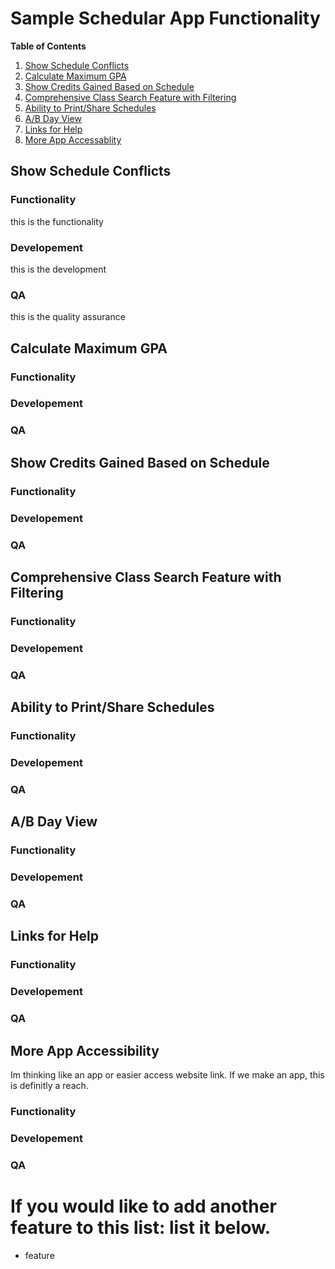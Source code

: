 # Sample Schedular App Functionality

**Table of Contents**
1. [Show Schedule Conflicts](show-schedule-conflicts)
2. [Calculate Maximum GPA](Calculate-Maximum-GPA)
3. [Show Credits Gained Based on Schedule](Show-Credits-Gained-Based-on-Schedule)
4. [Comprehensive Class Search Feature with Filtering](Comprehensive-Class-Search-Feature-with-Filtering)
5. [Ability to Print/Share Schedules](Ability-to-Print/Share-Schedules)
6. [A/B Day View](A/B-Day-View)
7. [Links for Help](Links-for-Help)
8. [More App Accessablity](More-App-Accessablity)

## Show Schedule Conflicts
### Functionality
this is the functionality
### Developement
this is the development
### QA
this is the quality assurance

## Calculate Maximum GPA
### Functionality
### Developement
### QA

## Show Credits Gained Based on Schedule
### Functionality
### Developement
### QA

## Comprehensive Class Search Feature with Filtering
### Functionality
### Developement
### QA

## Ability to Print/Share Schedules
### Functionality
### Developement
### QA

## A/B Day View
### Functionality
### Developement
### QA

## Links for Help
### Functionality
### Developement
### QA

## More App Accessibility
Im thinking like an app or easier access website link. If we make an app, this is definitly a reach.
### Functionality
### Developement
### QA

# If you would like to add another feature to this list: list it below.
- feature
